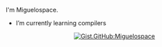 I'm Miguelospace.
<!-- - ⚡ I’m currently working on decrypting files -->
- I’m currently learning compilers

<div align="center">
  
  [![Gist.GitHub:Miguelospace](https://img.shields.io/badge/Gist-Miguelospace-blue?style=flat&logo=GitHub)](https://gist.github.com/Miguelospace)

